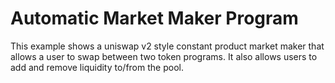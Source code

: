 # Automatic Market Maker Program

This example shows a uniswap v2 style constant product market maker that allows a user to swap between two token programs.
It also allows users to add and remove liquidity to/from the pool.
